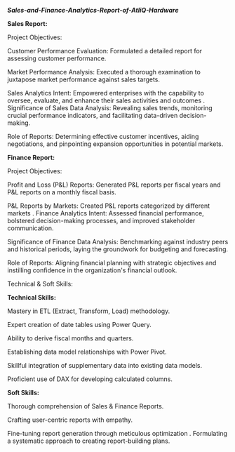 ***Sales-and-Finance-Analytics-Report-of-AtliQ-Hardware***

**Sales Report:**

Project Objectives:

Customer Performance Evaluation: Formulated a detailed report for assessing customer performance.

Market Performance Analysis: Executed a thorough examination to juxtapose market performance against sales targets.

Sales Analytics Intent: Empowered enterprises with the capability to oversee, evaluate, and enhance their sales activities and outcomes
.
Significance of Sales Data Analysis: Revealing sales trends, monitoring crucial performance indicators, and facilitating data-driven decision-making.

Role of Reports: Determining effective customer incentives, aiding negotiations, and pinpointing expansion opportunities in potential markets.

**Finance Report:**

Project Objectives:

Profit and Loss (P&L) Reports: Generated P&L reports per fiscal years and P&L reports on a monthly fiscal basis.

P&L Reports by Markets: Created P&L reports categorized by different markets
.
Finance Analytics Intent: Assessed financial performance, bolstered decision-making processes, and improved stakeholder communication.

Significance of Finance Data Analysis: Benchmarking against industry peers and historical periods, laying the groundwork for budgeting and forecasting.

Role of Reports: Aligning financial planning with strategic objectives and instilling confidence in the organization's financial outlook.

Technical & Soft Skills:

**Technical Skills:**

Mastery in ETL (Extract, Transform, Load) methodology.

Expert creation of date tables using Power Query.

Ability to derive fiscal months and quarters.

Establishing data model relationships with Power Pivot.

Skillful integration of supplementary data into existing data models.

Proficient use of DAX for developing calculated columns.

**Soft Skills:**

Thorough comprehension of Sales & Finance Reports.

Crafting user-centric reports with empathy.

Fine-tuning report generation through meticulous optimization
.
Formulating a systematic approach to creating report-building plans.








